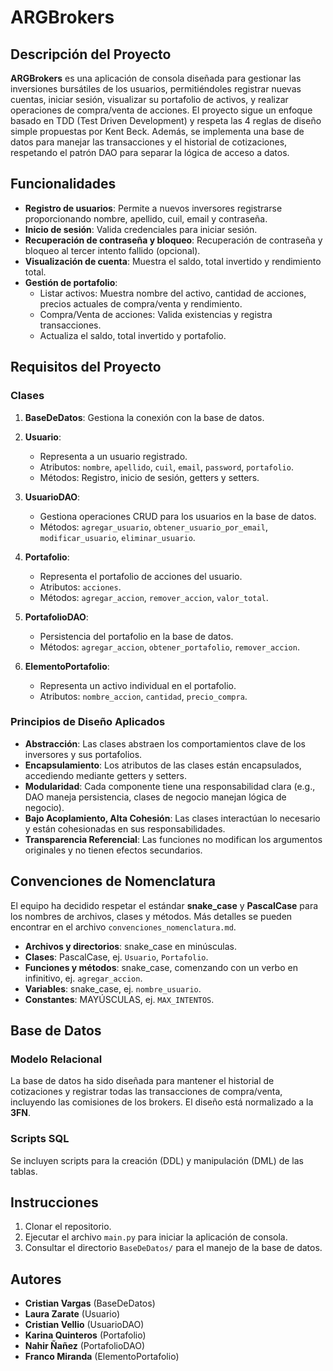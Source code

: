 # ARGBrokers

## Descripción del Proyecto
**ARGBrokers** es una aplicación de consola diseñada para gestionar las inversiones bursátiles de los usuarios, permitiéndoles registrar nuevas cuentas, iniciar sesión, visualizar su portafolio de activos, y realizar operaciones de compra/venta de acciones. El proyecto sigue un enfoque basado en TDD (Test Driven Development) y respeta las 4 reglas de diseño simple propuestas por Kent Beck. Además, se implementa una base de datos para manejar las transacciones y el historial de cotizaciones, respetando el patrón DAO para separar la lógica de acceso a datos.

## Funcionalidades

- **Registro de usuarios**: Permite a nuevos inversores registrarse proporcionando nombre, apellido, cuil, email y contraseña.
- **Inicio de sesión**: Valida credenciales para iniciar sesión.
- **Recuperación de contraseña y bloqueo**: Recuperación de contraseña y bloqueo al tercer intento fallido (opcional).
- **Visualización de cuenta**: Muestra el saldo, total invertido y rendimiento total.
- **Gestión de portafolio**:
  - Listar activos: Muestra nombre del activo, cantidad de acciones, precios actuales de compra/venta y rendimiento.
  - Compra/Venta de acciones: Valida existencias y registra transacciones.
  - Actualiza el saldo, total invertido y portafolio.
  
## Requisitos del Proyecto

### Clases

1. **BaseDeDatos**: Gestiona la conexión con la base de datos.
   
2. **Usuario**:
   - Representa a un usuario registrado.
   - Atributos: `nombre`, `apellido`, `cuil`, `email`, `password`, `portafolio`.
   - Métodos: Registro, inicio de sesión, getters y setters.
   
3. **UsuarioDAO**:
   - Gestiona operaciones CRUD para los usuarios en la base de datos.
   - Métodos: `agregar_usuario`, `obtener_usuario_por_email`, `modificar_usuario`, `eliminar_usuario`.
   
4. **Portafolio**:
   - Representa el portafolio de acciones del usuario.
   - Atributos: `acciones`.
   - Métodos: `agregar_accion`, `remover_accion`, `valor_total`.
   
5. **PortafolioDAO**:
   - Persistencia del portafolio en la base de datos.
   - Métodos: `agregar_accion`, `obtener_portafolio`, `remover_accion`.
   
6. **ElementoPortafolio**:
   - Representa un activo individual en el portafolio.
   - Atributos: `nombre_accion`, `cantidad`, `precio_compra`.
   
### Principios de Diseño Aplicados

- **Abstracción**: Las clases abstraen los comportamientos clave de los inversores y sus portafolios.
- **Encapsulamiento**: Los atributos de las clases están encapsulados, accediendo mediante getters y setters.
- **Modularidad**: Cada componente tiene una responsabilidad clara (e.g., DAO maneja persistencia, clases de negocio manejan lógica de negocio).
- **Bajo Acoplamiento, Alta Cohesión**: Las clases interactúan lo necesario y están cohesionadas en sus responsabilidades.
- **Transparencia Referencial**: Las funciones no modifican los argumentos originales y no tienen efectos secundarios.


## Convenciones de Nomenclatura

El equipo ha decidido respetar el estándar **snake_case** y **PascalCase** para los nombres de archivos, clases y métodos. Más detalles se pueden encontrar en el archivo `convenciones_nomenclatura.md`.

- **Archivos y directorios**: snake_case en minúsculas.
- **Clases**: PascalCase, ej. `Usuario`, `Portafolio`.
- **Funciones y métodos**: snake_case, comenzando con un verbo en infinitivo, ej. `agregar_accion`.
- **Variables**: snake_case, ej. `nombre_usuario`.
- **Constantes**: MAYÚSCULAS, ej. `MAX_INTENTOS`.

## Base de Datos

### Modelo Relacional
La base de datos ha sido diseñada para mantener el historial de cotizaciones y registrar todas las transacciones de compra/venta, incluyendo las comisiones de los brokers. El diseño está normalizado a la **3FN**.

### Scripts SQL
Se incluyen scripts para la creación (DDL) y manipulación (DML) de las tablas.

## Instrucciones

1. Clonar el repositorio.
2. Ejecutar el archivo `main.py` para iniciar la aplicación de consola.
3. Consultar el directorio `BaseDeDatos/` para el manejo de la base de datos.

## Autores

- **Cristian Vargas** (BaseDeDatos)
- **Laura Zarate** (Usuario)
- **Cristian Vellio** (UsuarioDAO)
- **Karina Quinteros** (Portafolio)
- **Nahir Ñañez** (PortafolioDAO)
- **Franco Miranda** (ElementoPortafolio)



